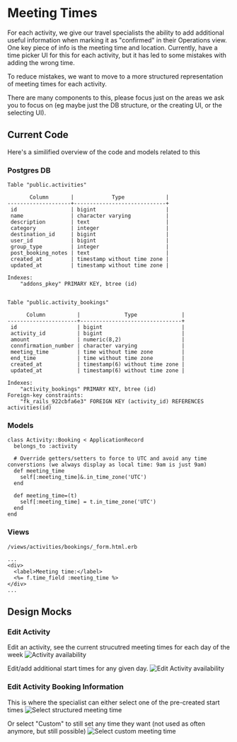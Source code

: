 # Meeting Times
For each activity, we give our travel specialists the ability to add additional useful information when marking it as "confirmed" in their Operations view. One key piece of info is the meeting time and location. Currently, have a time picker UI for this for each activity, but it has led to some mistakes with adding the wrong time.

To reduce mistakes, we want to move to a more structured representation of meeting times for each activity.

There are many components to this, please focus just on the areas we ask you to focus on (eg maybe just the DB structure, or the creating UI, or the selecting UI).


## Current Code
Here's a similified overview of the code and models related to this

### Postgres DB
```
Table "public.activities"

       Column       |            Type             |
--------------------+-----------------------------+
 id                 | bigint                      |
 name               | character varying           |
 description        | text                        |
 category           | integer                     |
 destination_id     | bigint                      |
 user_id            | bigint                      |
 group_type         | integer                     |
 post_booking_notes | text                        |
 created_at         | timestamp without time zone |
 updated_at         | timestamp without time zone |
 
Indexes:
    "addons_pkey" PRIMARY KEY, btree (id)


Table "public.activity_bookings"

      Column          |              Type              |
----------------------+--------------------------------+
 id                   | bigint                         |
 activity_id          | bigint                         |
 amount               | numeric(8,2)                   |
 connfirmation_number | character varying              |
 meeting_time         | time without time zone         |
 end_time             | time without time zone         |
 created_at           | timestamp(6) without time zone |
 updated_at           | timestamp(6) without time zone |
 
Indexes:
    "activity_bookings" PRIMARY KEY, btree (id)
Foreign-key constraints:
    "fk_rails_922cbfa6e3" FOREIGN KEY (activity_id) REFERENCES activities(id)
```

### Models
```
class Activity::Booking < ApplicationRecord
  belongs_to :activity
  
  # Override getters/setters to force to UTC and avoid any time converstions (we always display as local time: 9am is just 9am)
  def meeting_time
    self[:meeting_time]&.in_time_zone('UTC')
  end

  def meeting_time=(t)
    self[:meeting_time] = t.in_time_zone('UTC')
  end
end
```


### Views
```
/views/activities/bookings/_form.html.erb

...
<div>
  <label>Meeting time:</label>
  <%= f.time_field :meeting_time %>
</div>
...
````

## Design Mocks
### Edit Activity
Edit an activity, see the current strucutred meeting times for each day of the week
![Activity availability](images/meeting_times/activity_meeting_times.png)

Edit/add additional start times for any given day.
![Edit Activity availability](images/meeting_times/activity_edit_meeting_times.png)

### Edit Activity Booking Information
This is where the specialist can either select one of the pre-created start times
![Select structured meeting time](images/meeting_times/booking_select_meeting_time.png)

Or select "Custom" to still set any time they want (not used as often anymore, but still possible)
![Select custom meeting time](images/meeting_times/booking_custom_meeting_time.png)


